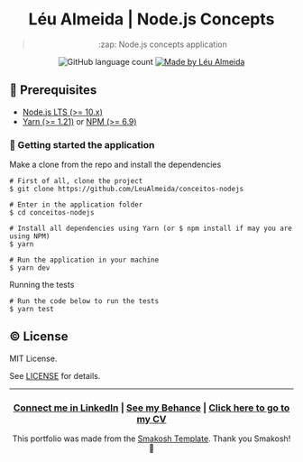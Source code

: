 <h1 align="center">Léu Almeida | Node.js Concepts</h1>

<blockquote align="center">
:zap: Node.js concepts application 
</blockquote>

<p align="center">
  <img alt="GitHub language count" src="https://img.shields.io/github/languages/count/LeuAlmeida/conceitos-nodejs?color=%2304D361">

  <a href="https://leunardo.dev">
    <img alt="Made by Léu Almeida" src="https://img.shields.io/badge/made%20by-Léu%20Almeida-%2304D361">
  </a>
</p>

## :electric_plug: Prerequisites

- [Node.js LTS (>= 10.x)](https://nodejs.org/)
- [Yarn (>= 1.21)](https://yarnpkg.com/) or [NPM (>= 6.9)](https://www.npmjs.com/)

### :closed_lock_with_key: Getting started the application

Make a clone from the repo and install the dependencies

```shell
# First of all, clone the project
$ git clone https://github.com/LeuAlmeida/conceitos-nodejs

# Enter in the application folder
$ cd conceitos-nodejs

# Install all dependencies using Yarn (or $ npm install if may you are using NPM)
$ yarn

# Run the application in your machine
$ yarn dev
```

Running the tests

```shell
# Run the code below to run the tests
$ yarn test
```

## :copyright: License

MIT License.

See [LICENSE](LICENSE.md) for details.

<hr/>

<h3 align="center">
<a href="http://linkedin.com/in/leonardoalmeida99">Connect me in LinkedIn</a> | <a href="http://behance.net/almeida99">See my Behance</a> | <a href="https://leunardo.dev">Click here to go to my CV</a>
</h3>

<p align="center">
This portfolio was made from the <a href="https://github.com/smakosh/gatsby-portfolio-dev">Smakosh Template</a>. Thank you Smakosh! 💖
</p>
